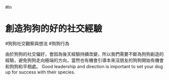 #ln 

# 創造狗狗的好的社交經驗
#狗狗社交觀察與想法 #狗狗行為 

由於狗狗的社交偏好，會因為後天經驗持續改變，所以我們需要不斷為狗狗創造的經驗，避免狗狗走向極端的方向，當然也有機會引導本來沒朋友的狗狗開始有機會和狗狗和平相處。
Good leadership and direction is important to set your dog up for success with their species.
